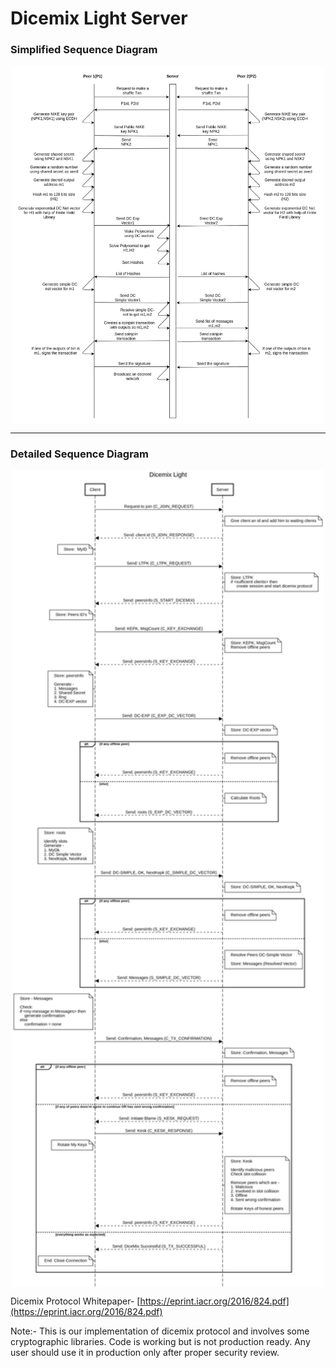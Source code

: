 # Dicemix Light Server

### Simplified Sequence Diagram

<p align="center">
    <img align="center" src="docs/simplified_sequence diagram.jpg" width="500px" alt="simplified_sequence diagram" />
</p>

<hr>

### Detailed Sequence Diagram

<p align="center">
    <img align="center" src="docs/detailed_sequence diagram.png" width="500px" alt="detailed_sequence diagram" />
</p>

Dicemix Protocol Whitepaper- [https://eprint.iacr.org/2016/824.pdf](https://eprint.iacr.org/2016/824.pdf)

Note:- This is our implementation of dicemix protocol and involves some cryptographic libraries. Code is working but is not production ready. Any user should use it in production only after proper security review.
